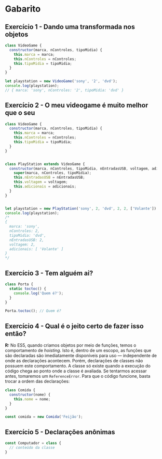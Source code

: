 # Gabarito

## Exercício 1 - Dando uma transformada nos objetos
``` javascript
class VideoGame {
  constructor(marca, nControles, tipoMidia) {
    this.marca = marca;
    this.nControles = nControles;
    this.tipoMidia = tipoMidia;
  }
}

let playstation = new VideoGame('sony', '2', 'dvd');
console.log(playstation);
// { marca: 'sony', nControles: '2', tipoMidia: 'dvd' }
```

## Exercício 2 - O meu videogame é muito melhor que o seu
``` javascript
class VideoGame {
  constructor(marca, nControles, tipoMidia) {
    this.marca = marca;
    this.nControles = nControles;
    this.tipoMidia = tipoMidia;
  }
}


class PlayStation extends VideoGame {
  constructor(marca, nControles, tipoMidia, nEntradasUSB, voltagem, adicionais) {
    super(marca, nControles, tipoMidia);
    this.nEntradasUSB = nEntradasUSB;
    this.voltagem = voltagem;
    this.adicionais = adicionais;
  }
}


let playstation = new PlayStation('sony', 2, 'dvd', 2, 2, ['Volante']);
console.log(playstation);
/*
{
  marca: 'sony',
  nControles: 2,
  tipoMidia: 'dvd',
  nEntradasUSB: 2,
  voltagem: 2,
  adicionais: [ 'Volante' ]
}
*/
```

## Exercício 3 - Tem alguém ai?
``` javascript
class Porta {
  static toctoc() {
    console.log('Quem é?');
  }
}

Porta.toctoc(); // Quem é?
```

## Exercício 4 - Qual é o jeito certo de fazer isso então?
**R:** No ES5, quando criamos objetos por meio de funções, temos o comportamento de _hoisting_. Isto é, dentro de um escopo, as funções que são declaradas são imediatamente disponíveis para uso — independente de onde as declarações acontecem. Porém, declarações de classes não possuem este comportamento. A classe só existe quando a execução do código chega ao ponto onde a classe é avaliada. Se tentarmos acessar antes, tomaremos um `ReferenceError`. Para que o código funcione, basta trocar a ordem das declarações:


``` javascript
class Comida {
  constructor(nome) {
    this.nome = nome;
  }
}

const comida = new Comida('Feijão');
```

## Exercício 5 - Declarações anônimas
``` javascript
const Computador = class {
  // conteúdo da classe
}
```
